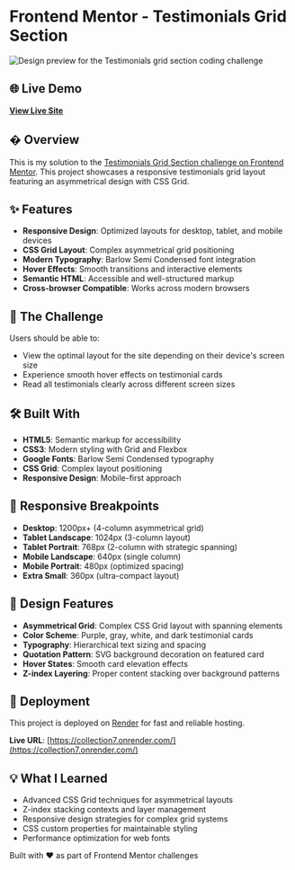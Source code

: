 # Frontend Mentor - Testimonials Grid Section

![Design preview for the Testimonials grid section coding challenge](./preview.jpg)

## 🌐 Live Demo

**[View Live Site](https://collection7.onrender.com/)**

## � Overview

This is my solution to the [Testimonials Grid Section challenge on Frontend Mentor](https://www.frontendmentor.io/challenges/testimonials-grid-section-Nnw6J7Un7). This project showcases a responsive testimonials grid layout featuring an asymmetrical design with CSS Grid.

## ✨ Features

- **Responsive Design**: Optimized layouts for desktop, tablet, and mobile devices
- **CSS Grid Layout**: Complex asymmetrical grid positioning
- **Modern Typography**: Barlow Semi Condensed font integration
- **Hover Effects**: Smooth transitions and interactive elements
- **Semantic HTML**: Accessible and well-structured markup
- **Cross-browser Compatible**: Works across modern browsers

## 🎯 The Challenge

Users should be able to:

- View the optimal layout for the site depending on their device's screen size
- Experience smooth hover effects on testimonial cards
- Read all testimonials clearly across different screen sizes

## 🛠️ Built With

- **HTML5**: Semantic markup for accessibility
- **CSS3**: Modern styling with Grid and Flexbox
- **Google Fonts**: Barlow Semi Condensed typography
- **CSS Grid**: Complex layout positioning
- **Responsive Design**: Mobile-first approach

## 📱 Responsive Breakpoints

- **Desktop**: 1200px+ (4-column asymmetrical grid)
- **Tablet Landscape**: 1024px (3-column layout)
- **Tablet Portrait**: 768px (2-column with strategic spanning)
- **Mobile Landscape**: 640px (single column)
- **Mobile Portrait**: 480px (optimized spacing)
- **Extra Small**: 360px (ultra-compact layout)

## 🎨 Design Features

- **Asymmetrical Grid**: Complex CSS Grid layout with spanning elements
- **Color Scheme**: Purple, gray, white, and dark testimonial cards
- **Typography**: Hierarchical text sizing and spacing
- **Quotation Pattern**: SVG background decoration on featured card
- **Hover States**: Smooth card elevation effects
- **Z-index Layering**: Proper content stacking over background patterns

## 🚀 Deployment

This project is deployed on [Render](https://render.com/) for fast and reliable hosting.

**Live URL**: [https://collection7.onrender.com/](https://collection7.onrender.com/)

## 💡 What I Learned

- Advanced CSS Grid techniques for asymmetrical layouts
- Z-index stacking contexts and layer management
- Responsive design strategies for complex grid systems
- CSS custom properties for maintainable styling
- Performance optimization for web fonts


Built with ❤️ as part of Frontend Mentor challenges


